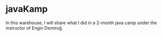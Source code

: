 # javaKamp
In this warehouse, I will share what I did in a 2-month java camp under the instructor of Engin Demiroğ.
